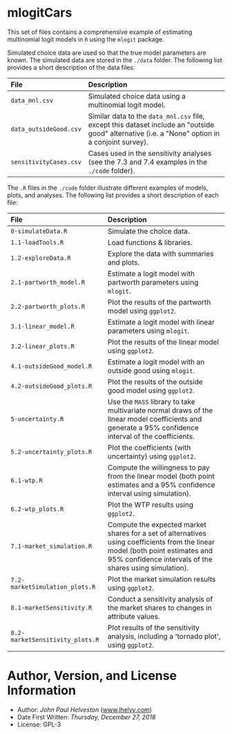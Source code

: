 # mlogitCars

This set of files contains a comprehensive example of estimating multinomial logit models in `R` using the `mlogit` package.

Simulated choice data are used so that the true model parameters are known. The simulated data are stored in the `./data` folder. The following list provides a short description of the data files:

|    File       |    Description    |
|:-----------------|:------------------|
|`data_mnl.csv` | Simulated choice data using a multinomial logit model.|
|`data_outsideGood.csv` | Similar data to the `data_mnl.csv` file, except this dataset include an "outside good" alternative (i.e. a "None" option in a conjoint survey).|
|`sensitivityCases.csv` | Cases used in the sensitivity analyses (see the 7.3 and 7.4 examples in the `./code` folder).|

The `.R` files in the `./code` folder illustrate different examples of models, plots, and analyses. The following list provides a short description of each file:

|    File       |    Description    |
|:-----------------|:------------------|
|`0-simulateData.R`       | Simulate the choice data.|
|`1.1-loadTools.R`        | Load functions & libraries.|
|`1.2-exploreData.R`      | Explore the data with summaries and plots.|
|`2.1-partworth_model.R`  | Estimate a logit model with partworth parameters using `mlogit`.|
|`2.2-partworth_plots.R`  | Plot the results of the partworth model using `ggplot2`.|
|`3.1-linear_model.R`     | Estimate a logit model with linear parameters using `mlogit`.||
|`3.2-linear_plots.R`     | Plot the results of the linear model using `ggplot2`.|
|`4.1-outsideGood_model.R`| Estimate a logit model with an outside good using `mlogit`.||
|`4.2-outsideGood_plots.R`| Plot the results of the outside good model using `ggplot2`.|
|`5-uncertainty.R`        | Use the `MASS` library to take multivariate normal draws of the linear model coefficients and generate a 95% confidence interval of the coefficients.|
|`5.2-uncertainty_plots.R`| Plot the coefficients (with uncertainty) using `ggplot2`.|
|`6.1-wtp.R`                | Compute the willingness to pay from the linear model (both point estimates and a 95% confidence interval using simulation).|
|`6.2-wtp_plots.R`| Plot the WTP results using `ggplot2`.|
|`7.1-market_simulation.R`  | Compute the expected market shares for a set of alternatives using coefficients from the linear model (both point estimates and 95% confidence intervals of the shares using simulation).|
|`7.2-marketSimulation_plots.R`| Plot the market simulation results using `ggplot2`.|
|`8.1-marketSensitivity.R`| Conduct a sensitivity analysis of the market shares to changes in attribute values.|
|`8.2-marketSensitivity_plots.R`| Plot results of the sensitivity analysis, including a 'tornado plot', using `ggplot2`.|

# Author, Version, and License Information
- Author: *John Paul Helveston* (www.jhelvy.com)
- Date First Written: *Thursday, December 27, 2018*
- License: GPL-3
